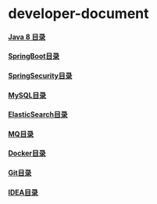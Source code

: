 # developer-document

#### [Java 8 目录](https://gitee.com/huanglei1111/developer-document/blob/master/%E7%9B%AE%E5%BD%95/java%208%20.md)

#### [SpringBoot目录](https://gitee.com/huanglei1111/developer-document/blob/master/%E7%9B%AE%E5%BD%95/springboot.md)

#### [SpringSecurity目录](https://gitee.com/huanglei1111/developer-document/blob/master/%E7%9B%AE%E5%BD%95/spring%20security.md)

#### [MySQL目录](https://gitee.com/huanglei1111/developer-document/blob/master/%E7%9B%AE%E5%BD%95/mysql.md)

#### [ElasticSearch目录](https://gitee.com/huanglei1111/developer-document/blob/master/%E7%9B%AE%E5%BD%95/ElasticSearch.md)

#### [MQ目录](https://gitee.com/huanglei1111/developer-document/blob/master/%E7%9B%AE%E5%BD%95/mq.md)

#### [Docker目录](https://gitee.com/huanglei1111/developer-document/blob/master/%E7%9B%AE%E5%BD%95/docker.md)

#### [Git目录](https://gitee.com/huanglei1111/developer-document/blob/master/%E7%9B%AE%E5%BD%95/git.md)

#### [IDEA目录](https://gitee.com/huanglei1111/developer-document/blob/master/%E7%9B%AE%E5%BD%95/IDEA.md)







